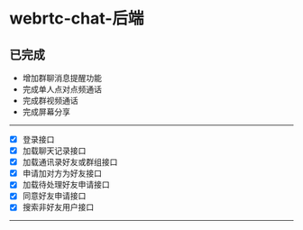# webrtc-chat-后端

## 已完成

- 增加群聊消息提醒功能
- 完成单人点对点频通话
- 完成群视频通话
- 完成屏幕分享

----

- [x] 登录接口
- [x] 加载聊天记录接口
- [x] 加载通讯录好友或群组接口
- [x] 申请加对方为好友接口
- [x] 加载待处理好友申请接口
- [x] 同意好友申请接口
- [x] 搜索非好友用户接口

----
